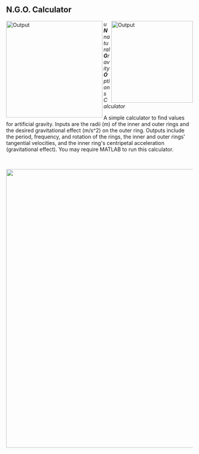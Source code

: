 ## N.G.O. Calculator

<img src="https://imgur.com/2rwMzMU.png" alt="Output" width="220" align="right">
<img src="https://imgur.com/BRScIK6.png" alt="Output" width="260" align="left">

*u**N**natural **G**ravity **O**ptions Calculator*

A simple calculator to find values for artificial gravity.  Inputs are the radii (m) of the inner and outer rings and the desired gravitational effect (m/s^2) on the outer ring.  Outputs include the period, frequency, and rotation of the rings, the inner and outer rings' tangential velocities, and the inner ring's centripetal acceleration (gravitational effect).  You may require MATLAB to run this calculator.

<br/>

<p align="center"> <img width="750" src="https://imgur.com/a78nFEN.png"> </p>
